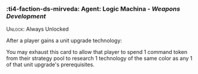 ### :ti4-faction-ds-mirveda: **Agent**: Logic Machina - _Weapons Development_

<span style="font-variant:small-caps;">Unlock</span>: Always Unlocked

After a player gains a unit upgrade technology:

You may exhaust this card to allow that player to spend 1 command token from their strategy pool to research 1 technology of the same color as any 1 of that unit upgrade's prerequisites.

